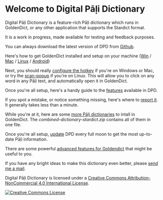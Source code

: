 # Welcome to Digital Pāḷi Dictionary

Digital Pāḷi Dictionary is a feature-rich Pāḷi dictionary which runs in GoldenDict, or any other application that supports the Stardict format.

It is a work in progress, made available for testing and feedback purposes.

You can always download the latest version of DPD from [Github](https://github.com/digitalpalidictionary/digitalpalidictionary/releases).

Here's how to get GoldenDict installed and setup on your machine ([Win](install_win.html) / [Mac](install_mac.html) / [Linux](install_linux.html) / [Android](install_andoid.html))

Next, you should really [configure the hotkey](setup_hotkey.html) if you're on Windows or Mac, or try the [scan-popup](setup_scan_popup.html) if you're on Linux. This will allow you to click on any word in any Pāḷi text, and automatically open it in GoldenDict.

Once you're all setup, here's a handy guide to the [features](features.html) available in DPD. 

If you spot a mistake, or notice something missing, here's where to [report it](https://docs.google.com/forms/d/e/1FAIpQLSf9boBe7k5tCwq7LdWgBHHGIPVc4ROO5yjVDo1X5LDAxkmGWQ/viewform?usp=pp_url&entry.1433863141=digitalpalidictionary.github.io). It generally takes less than a minute. 

While you're at it, here are some [more Pāḷi dictionaries](https://github.com/simsapa/simsapa-dictionary/releases) to intall in GoldenDict. The *combined-dictionary-stardict.zip* contains all of them in one file.

Once you're all setup, [update](update.html) DPD every full moon to get the most up-to-date Pāḷi information.

There are some powerful [advanced features for Goldendict](goldendict_advanced.html) that might be useful to you.

If you have any bright ideas to make this dictionary even better, please [send me a mail](mailto:digitalpalidictionary@gmail.com).

Digital Pāḷi Dictionary is licensed under a [Creative Commons Attribution-NonCommercial 4.0 International License](http://creativecommons.org/licenses/by-nc/4.0/).

<a rel="license" href="http://creativecommons.org/licenses/by-nc/4.0/"><img alt="Creative Commons License" style="border-width:0" src="https://i.creativecommons.org/l/by-nc/4.0/88x31.png" /></a><br />

